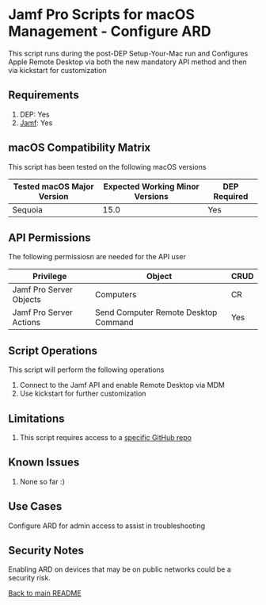 Jamf Pro Scripts for macOS Management - Configure ARD
==============
This script runs during the post-DEP Setup-Your-Mac run and Configures Apple Remote Desktop via both the new mandatory API method
and then via kickstart for customization

Requirements
------------
1. DEP: Yes 
2. [Jamf](https://www.jamf.com/products/jamf-pro/): Yes

macOS Compatibility Matrix
------------
This script has been tested on the following macOS versions

| Tested macOS Major Version | Expected Working Minor Versions | DEP Required |
|----------------------------|---------------------------------|--------------|
| Sequoia                    | 15.0                            | Yes          |

API Permissions
---------------
The following permissiosn are needed for the API user

| Privilege               | Object                               | CRUD |
|-------------------------|--------------------------------------|------|
| Jamf Pro Server Objects | Computers                            | CR   |
| Jamf Pro Server Actions | Send Computer Remote Desktop Command | Yes  |

Script Operations
------------
This script will perform the following operations

1. Connect to the Jamf API and enable Remote Desktop via MDM
2. Use kickstart for further customization

Limitations
------------

1. This script requires access to a [specific GitHub repo](https://github.com/ahrenstein/noodling)

Known Issues
------------
1. None so far :)

Use Cases
------------
Configure ARD for admin access to assist in troubleshooting

Security Notes
--------------
Enabling ARD on devices that may be on public networks could be a security risk.

[Back to main README](../README.md)
